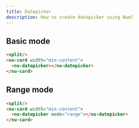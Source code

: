 ```yaml
---
title: Datepicker
description: How to create datepicker using Numl
---
```


## Basic mode

```html
<split/>
<nu-card width="min-content">
  <nu-datepicker></nu-datepicker>
</nu-card>
```

## Range mode

```html
<split/>
<nu-card width="min-content">
  <nu-datepicker mode="range"></nu-datepicker>
</nu-card>
```
